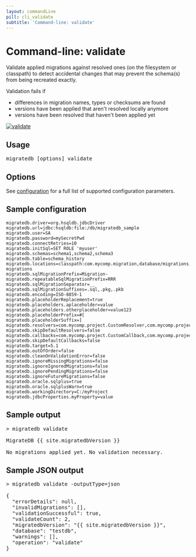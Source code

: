 ```yaml
---
layout: commandLine
pill: cli_validate
subtitle: 'Command-line: validate'
---
```


# Command-line: validate

Validate applied migrations against resolved ones (on the filesystem or classpath)
to detect accidental changes that may prevent the schema(s) from being recreated exactly.

Validation fails if

- differences in migration names, types or checksums are found
- versions have been applied that aren't resolved locally anymore
- versions have been resolved that haven't been applied yet

<a href="/migratedb/documentation/command/validate"><img src="/migratedb/assets/balsamiq/command-validate.png" alt="validate"></a>

## Usage

<pre class="console">migratedb [options] validate</pre>

## Options

See [configuration](/migratedb/documentation/configuration/parameters) for a full list of supported configuration parameters.

## Sample configuration

```properties
migratedb.driver=org.hsqldb.jdbcDriver
migratedb.url=jdbc:hsqldb:file:/db/migratedb_sample
migratedb.user=SA
migratedb.password=mySecretPwd
migratedb.connectRetries=10
migratedb.initSql=SET ROLE 'myuser'
migratedb.schemas=schema1,schema2,schema3
migratedb.table=schema_history
migratedb.locations=classpath:com.mycomp.migration,database/migrations,filesystem:/sql-migrations
migratedb.sqlMigrationPrefix=Migration-
migratedb.repeatableSqlMigrationPrefix=RRR
migratedb.sqlMigrationSeparator=__
migratedb.sqlMigrationSuffixes=.sql,.pkg,.pkb
migratedb.encoding=ISO-8859-1
migratedb.placeholderReplacement=true
migratedb.placeholders.aplaceholder=value
migratedb.placeholders.otherplaceholder=value123
migratedb.placeholderPrefix=#[
migratedb.placeholderSuffix=]
migratedb.resolvers=com.mycomp.project.CustomResolver,com.mycomp.project.AnotherResolver
migratedb.skipDefaultResolvers=false
migratedb.callbacks=com.mycomp.project.CustomCallback,com.mycomp.project.AnotherCallback
migratedb.skipDefaultCallbacks=false
migratedb.target=5.1
migratedb.outOfOrder=false
migratedb.cleanOnValidationError=false
migratedb.ignoreMissingMigrations=false
migratedb.ignoreIgnoredMigrations=false
migratedb.ignorePendingMigrations=false
migratedb.ignoreFutureMigrations=false
migratedb.oracle.sqlplus=true
migratedb.oracle.sqlplusWarn=true
migratedb.workingDirectory=C:/myProject
migratedb.jdbcProperties.myProperty=value
```

## Sample output

<pre class="console">&gt; migratedb validate

MigrateDB {{ site.migratedbVersion }} 

No migrations applied yet. No validation necessary.</pre>

## Sample JSON output

<pre class="console">&gt; migratedb validate -outputType=json

{
  "errorDetails": null,
  "invalidMigrations": [],
  "validationSuccessful": true,
  "validateCount": 2,
  "migratedbVersion": "{{ site.migratedbVersion }}",
  "database": "testdb",
  "warnings": [],
  "operation": "validate"
}</pre>
